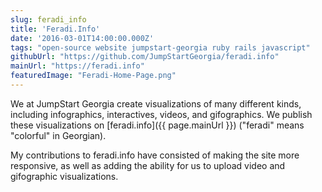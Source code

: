 ```yaml
---
slug: feradi_info
title: 'Feradi.Info'
date: '2016-03-01T14:00:00.000Z'
tags: "open-source website jumpstart-georgia ruby rails javascript"
githubUrl: "https://github.com/JumpStartGeorgia/feradi.info"
mainUrl: "https://feradi.info"
featuredImage: "Feradi-Home-Page.png"
---
```


We at JumpStart Georgia create visualizations of many different kinds, including infographics, interactives, videos, and gifographics. We publish these visualizations on [feradi.info]({{ page.mainUrl }}) ("feradi" means "colorful" in Georgian).

My contributions to feradi.info have consisted of making the site more responsive, as well as adding the ability for us to upload video and gifographic visualizations.
